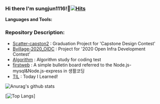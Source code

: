 ### Hi there I'm sungjun1116!👋[![Hits](https://hits.seeyoufarm.com/api/count/incr/badge.svg?url=https%3A%2F%2Fgithub.com%2Fsungjun1116%2Fhit-counter&count_bg=%2379C83D&title_bg=%23555555&icon=&icon_color=%23E7E7E7&title=hits&edge_flat=false)](https://hits.seeyoufarm.com)


**Languages and Tools:**  




### Repository Description:
- <a href='https://github.com/sungjun1116/Scatter-capstone2'>Scatter-capston2</a> : Graduation Project for 'Capstone Design Contest'
- <a href='https://github.com/sungjun1116/Bvillage-2020_OIDC'>Bvillage-2020_OIDC</a> : Project for '2020 Open Infra Development Contest'
- <a href='https://github.com/sungjun1116/Algorithm'>Algorithm</a> : Algorithm study for coding test
- <a href='https://github.com/sungjun1116/firstweb'>firstweb</a> : A simple bulletin board referred to the Node.js-mysql&Node.js-express in 생활코딩
- <a href='https://github.com/sungjun1116/TIL'>TIL</a> : Today I Learned!



![Anurag's github stats](https://github-readme-stats.vercel.app/api?username=sungjun1116&show_icons=true&count_private=true)


[![Top Langs](https://github-readme-stats.vercel.app/api/top-langs/?username=sungjun1116&layout=compact&hide=Roff,html,Objective-C)]


